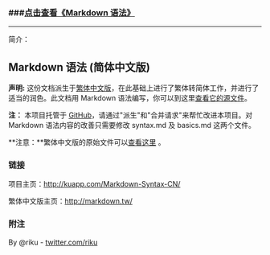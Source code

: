 ### \###[点击查看《Markdown 语法》](http://kuapp.com/Markdown-Syntax-CN/)

---
简介：

## Markdown 语法 (简体中文版) 

**声明:** 这份文档派生于[繁体中文版](http://markdown.tw/)，在此基础上进行了繁体转简体工作，并进行了适当的润色。此文档用 Markdown 语法编写，你可以到这里[查看它的源文件][src]。

**注：** 本项目托管于 [GitHub][]，请通过"派生"和"合并请求"来帮忙改进本项目。对 Markdown 语法内容的改善只需要修改 syntax.md 及 basics.md 这两个文件。

**注意：**繁体中文版的原始文件可以[查看这里][src] 。

  [src1]: http://gitcafe.com/riku/Markdown-Syntax-CN/blob/master/syntax.md
  [src]: https://github.com/othree/markdown-syntax-zhtw/blob/master/syntax.md
  [GitHub]: https://github.com/riku/Markdown-Syntax-CN/
  [Linode VPS]:https://www.linode.com/lp/refer/?r=8f172925d426d78cd6f6119de00b34f209a66abd

### 链接

项目主页：<http://kuapp.com/Markdown-Syntax-CN/>

繁体中文版主页：<http://markdown.tw/>

### 附注

By @riku - [twitter.com/riku](http://twitter.com/riku)
